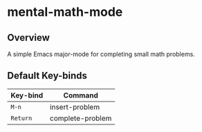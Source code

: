 # mental-math-mode

## Overview

A simple Emacs major-mode for completing small math problems.

## Default Key-binds

| Key-bind    | Command          |
| ----------- | ---------------- |
| `M-n`	      | insert-problem   |
| `Return`    | complete-problem |

